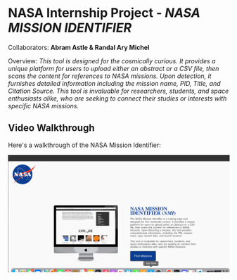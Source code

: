 # NASA Internship Project - *NASA MISSION IDENTIFIER*

Collaborators: **Abram Astle & Randal Ary Michel**

Overview: *This tool is designed for the cosmically curious. It provides a unique platform for users to upload either an abstract or a CSV file, then scans the content for references to NASA missions. Upon detection, it furnishes detailed information including the mission name, PID, Title, and Citation Source.
This tool is invaluable for researchers, students, and space enthusiasts alike, who are seeking to connect their studies or interests with specific NASA missions.*

## Video Walkthrough

Here's a walkthrough of the NASA Mission Identifier:

<img src='https://github.com/c-a-s-t-l-e/nasa-mission-identity/blob/main/new_nmi.gif' />


